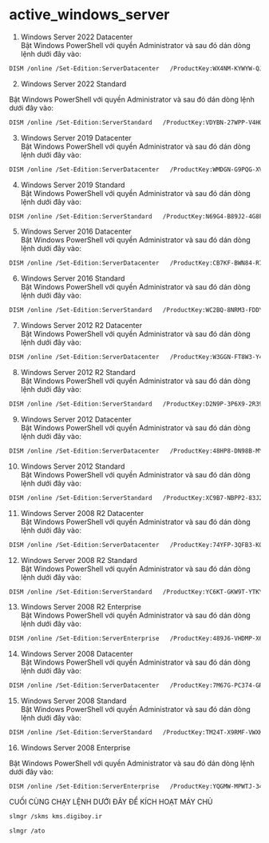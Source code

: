 # active_windows_server

1. Windows Server 2022 Datacenter    
   Bật Windows PowerShell với quyền Administrator và sau đó dán dòng lệnh dưới đây vào:
```bash
DISM /online /Set-Edition:ServerDatacenter   /ProductKey:WX4NM-KYWYW-QJJR4-XV3QB-6VM33 /AcceptEula
```

2. Windows Server 2022 Standard  

 Bật Windows PowerShell với quyền Administrator và sau đó dán dòng lệnh dưới đây vào:
```bash
DISM /online /Set-Edition:ServerStandard   /ProductKey:VDYBN-27WPP-V4HQT-9VMD4-VMK7H /AcceptEula
```

3. Windows Server 2019 Datacenter  
 Bật Windows PowerShell với quyền Administrator và sau đó dán dòng lệnh dưới đây vào:
```bash
DISM /online /Set-Edition:ServerDatacenter   /ProductKey:WMDGN-G9PQG-XVVXX-R3X43-63DFG /AcceptEula
```

4. Windows Server 2019 Standard  
 Bật Windows PowerShell với quyền Administrator và sau đó dán dòng lệnh dưới đây vào:
```bash
DISM /online /Set-Edition:ServerStandard   /ProductKey:N69G4-B89J2-4G8F4-WWYCC-J464C /AcceptEula
```

5. Windows Server 2016 Datacenter  
 Bật Windows PowerShell với quyền Administrator và sau đó dán dòng lệnh dưới đây vào:
```bash
DISM /online /Set-Edition:ServerDatacenter   /ProductKey:CB7KF-BWN84-R7R2Y-793K2-8XDDG /AcceptEula
```

6. Windows Server 2016 Standard  
 Bật Windows PowerShell với quyền Administrator và sau đó dán dòng lệnh dưới đây vào:
```bash
DISM /online /Set-Edition:ServerStandard   /ProductKey:WC2BQ-8NRM3-FDDYY-2BFGV-KHKQY /AcceptEula
```

7. Windows Server 2012 R2 Datacenter  
 Bật Windows PowerShell với quyền Administrator và sau đó dán dòng lệnh dưới đây vào:
```bash
DISM /online /Set-Edition:ServerDatacenter   /ProductKey:W3GGN-FT8W3-Y4M27-J84CP-Q3VJ9 /AcceptEula
```

8. Windows Server 2012 R2 Standard  
 Bật Windows PowerShell với quyền Administrator và sau đó dán dòng lệnh dưới đây vào:
```bash
DISM /online /Set-Edition:ServerStandard   /ProductKey:D2N9P-3P6X9-2R39C-7RTCD-MDVJX /AcceptEula
```

9. Windows Server 2012 Datacenter  
 Bật Windows PowerShell với quyền Administrator và sau đó dán dòng lệnh dưới đây vào:
```bash
DISM /online /Set-Edition:ServerDatacenter   /ProductKey:48HP8-DN98B-MYWDG-T2DCC-8W83P /AcceptEula
```

10. Windows Server 2012 Standard  
 Bật Windows PowerShell với quyền Administrator và sau đó dán dòng lệnh dưới đây vào:
```bash
DISM /online /Set-Edition:ServerStandard   /ProductKey:XC9B7-NBPP2-83J2H-RHMBY-92BT4 /AcceptEula
```

11. Windows Server 2008 R2 Datacenter  
 Bật Windows PowerShell với quyền Administrator và sau đó dán dòng lệnh dưới đây vào:
```bash
DISM /online /Set-Edition:ServerDatacenter   /ProductKey:74YFP-3QFB3-KQT8W-PMXWJ-7M648 /AcceptEula
```

12. Windows Server 2008 R2 Standard  
 Bật Windows PowerShell với quyền Administrator và sau đó dán dòng lệnh dưới đây vào:
```bash
DISM /online /Set-Edition:ServerStandard   /ProductKey:YC6KT-GKW9T-YTKYR-T4X34-R7VHC /AcceptEula
```

13. Windows Server 2008 R2 Enterprise  
 Bật Windows PowerShell với quyền Administrator và sau đó dán dòng lệnh dưới đây vào:
```bash
DISM /online /Set-Edition:ServerEnterprise   /ProductKey:489J6-VHDMP-X63PK-3K798-CPX3Y /AcceptEula
```

14. Windows Server 2008 Datacenter  
 Bật Windows PowerShell với quyền Administrator và sau đó dán dòng lệnh dưới đây vào:
```bash
DISM /online /Set-Edition:ServerDatacenter   /ProductKey:7M67G-PC374-GR742-YH8V4-TCBY3 /AcceptEula
```

15. Windows Server 2008 Standard  
 Bật Windows PowerShell với quyền Administrator và sau đó dán dòng lệnh dưới đây vào:
```bash
DISM /online /Set-Edition:ServerStandard   /ProductKey:TM24T-X9RMF-VWXK6-X8JC9-BFGM2 /AcceptEula
```

16. Windows Server 2008 Enterprise  

 Bật Windows PowerShell với quyền Administrator và sau đó dán dòng lệnh dưới đây vào:
```bash
DISM /online /Set-Edition:ServerEnterprise   /ProductKey:YQGMW-MPWTJ-34KDK-48M3W-X4Q6V /AcceptEula
```


CUỐI CÙNG CHẠY LỆNH DƯỚI ĐÂY ĐỂ KÍCH HOẠT MÁY CHỦ 
```bash
slmgr /skms kms.digiboy.ir
```

```bash
slmgr /ato
```
